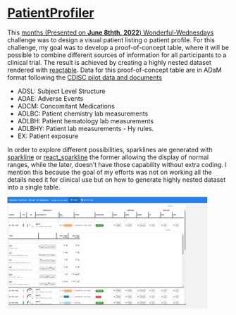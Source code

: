 # [PatientProfiler](https://agstn.github.io/PatientProfiler/PatientProfiler.html)

This [months (Presented on **June 8thth, 2022**) Wonderful-Wednesdays]( https://github.com/VIS-SIG/Wonderful-Wednesdays/tree/master/data/2022/2022-06-08) challenge was to design a visual patient listing o patient profile. For this challenge, my goal was to develop a proof-of-concept table, where it will be possible to combine different sources of information for all participants to a clinical trial. The result is achieved by creating a highly nested dataset rendered with [reactable]( https://glin.github.io/reactable/). Data for this proof-of-concept table are in ADaM format following the [CDISC pilot data and documents]( https://github.com/phuse-org/phuse-scripts/tree/master/data/adam/cdiscpilot01)
-	ADSL:		Subject Level Structure
-	ADAE:		Adverse Events
-	ADCM:	Concomitant Medications
-	ADLBC:	Patient chemistry lab measurements
-	ADLBH:	Patient hematology lab measurements
-	ADLBHY:	Patient lab measurements - Hy rules.
-	EX:		Patient exposure  

In order to explore different possibilities, sparklines are generated with [sparkline](https://cran.r-project.org/web/packages/sparkline/index.html) or [react_sparkline](https://kcuilla.github.io/reactablefmtr/articles/sparklines.html) the former allowing the display of normal ranges, while the later, doesn’t have those capability without extra coding. I mention this because the goal of my efforts was not on working all the details need it for clinical use but on how to generate highly nested dataset into a single table. 

<img src="https://raw.githubusercontent.com/agstn/PatientProfiler/main/PatientProfiler.png" width="90%" height="90%">
